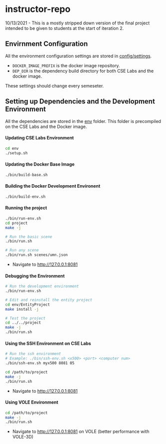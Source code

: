 # instructor-repo
10/13/2021 - This is a mostly stripped down version of the final project intended to be given to students at the start of iteration 2.

## Envirnment Configuration
All the environment configuration settings are stored in [config/settings](config/settings).
 * ```DOCKER_IMAGE_PREFIX``` is the docker image repository.
 * ```DEP_DIR``` is the dependency build directory for both CSE Labs and the docker image.

These settings should change every semeseter.

## Setting up Dependencies and the Development Environment
All the dependencies are stored in the [env](env) folder.  This folder is precompiled on the CSE Labs and the Docker image.

#### Updating CSE Labs Environment
```bash
cd env
./setup.sh
```

#### Updating the Docker Base Image
```bash
./bin/build-base.sh
```

#### Building the Docker Development Environent
```bash
./bin/build-env.sh
```

#### Running the project
```bash
./bin/run-env.sh
cd project
make -j

# Run the basic scene
./bin/run.sh

# Run any scene
./bin/run.sh scenes/umn.json
```
* Navigate to http://127.0.0.1:8081

#### Debugging the Environment
```bash
# Run the development environment
./bin/run-env.sh

# Edit and reinstall the entity project
cd env/EntityProject
make install -j

# Test the project
cd ../../project
make -j
./bin/run.sh
```

#### Using the SSH Environment on CSE Labs
```bash
# Run the ssh environment
# Example: ./bin/ssh-env.sh <x500> <port> <computer num>
./bin/ssh-env.sh myx500 8081 05

cd /path/to/project
make -j
./bin/run.sh
```

* Navigate to http://127.0.0.1:8081

#### Using VOLE Environment
```bash
cd /path/to/project
make -j
./bin/run.sh
```

* Navigate to http://127.0.0.1:8081 on VOLE (better performance with VOLE-3D)
